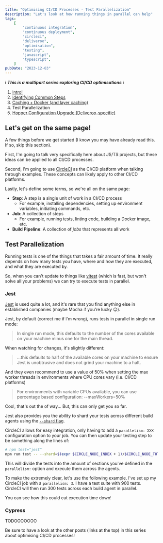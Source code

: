 ```yaml
---
title: "Optimising CI/CD Processes - Test Parallelization"
description: "Let's look at how running things in parallel can help"
tags:
    [
        "continuous integration",
        "continuous deployment",
        "circleci",
        "deliveroo",
        "optimisation",
        "testing",
        "javascript",
        "typescript",
    ]
pubDate: "2023-12-03"
---
```


ℹ️ **_This is a multipart series exploring CI/CD optimisations_** ℹ️

1. [Intro!](./optimising-ci-cd-processes.md)
2. [Identifying Common Steps](./optimising-ci-cd-identifying-common-steps.md)
3. [Caching + Docker (and layer caching)](./optimising-ci-cd-caching.md)
4. Test Parallelization
5. [Hopper Configuration Upgrade (Deliveroo-specific)](./optimising-ci-cd-hopper-upgrades.md)

## Let's get on the same page!

A few things before we get started (I know you may have already read this. If so, skip this section).

First, I'm going to talk very specifically here about JS/TS projects, but these ideas can be applied to all CI/CD
processes.

Second, I'm going to use [CircleCI](https://circleci.com/) as the CI/CD platform when talking through examples. These
concepts can likely apply to other CI/CD platforms.

Lastly, let's define some terms, so we're all on the same page:

-   **Step**: A step is a single unit of work in a CI/CD process
    -   For example, installing dependencies, setting up environment variables, initiating commands, etc.
-   **Job**: A collection of steps
    -   For example, running tests, linting code, building a Docker image, etc.
-   **Build Pipeline**: A collection of _jobs_ that represents all work

## Test Parallelization

Running tests is one of the things that takes a fair amount of time. It really depends on how many tests you have, where
and how they are executed, and what they are executed by.

So, when you can't update to things like [vitest](https://vitest.dev/) (which is fast, but won't solve all your problems)
we can try to execute tests in parallel.

### Jest

[Jest](https://jestjs.io/) is used quite a lot, and it's rare that you find anything else in established companies (maybe
Mocha if you're lucky 😉).

Jest, by default (correct me if I'm wrong), runs tests in parallel in single run mode:

> In single run mode, this defaults to the number of the cores available on your machine minus one for the main thread.

When watching for changes, it's slightly different:

> ...this defaults to half of the available cores on your machine to ensure Jest is unobtrusive and does not grind your
> machine to a halt.

And they even recommend to use a value of 50% when setting the max worker threads in environments where CPU cores vary
(i.e. CI/CD platforms)

> For environments with variable CPUs available, you can use percentage based configuration: --maxWorkers=50%

Cool, that's out the of way... But, this can only get you so far.

Jest also provides you the ability to shard your tests across different build agents using the [`--shard` flag](https://jestjs.io/docs/cli#--shard).

CircleCI allows for easy integration, only having to add a `parallelism: XXX` configuration option to your job. You can
then update your testing step to be something along the lines of:

```sh
# npm test="jest"
npm run test -- --shard=$(expr $CIRCLE_NODE_INDEX + 1)/$CIRCLE_NODE_TOTAL
```

This will divide the tests into the amount of sections you've defined in the `parallelism:` option and execute them
across the agents.

To make the extremely clear, let's use the following example. I've set up my CircleCI job with a `parallelism: 3`. I have
a test suite with 900 tests. CircleCI will then run 300 tests across each build agent in parallel.

You can see how this could cut execution time down!

### Cypress

TODOOOOOOO

Be sure to have a look at the other posts (links at the top) in this series about optimising CI/CD processes!
